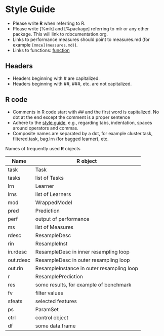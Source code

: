 # Style Guide

* Please write **R** when referring to R.
* Please write [%mlr] and [%package] referring to mlr or any other package. This will link to 
  rdocumentation.org.
* Links to performance measures should point to measures.md (for example `[mmce](measures.md)`).
* Links to functions: [function](&package::function)

## Headers

* Headers beginning with # are capitalized.
* Headers beginning with ##, ###, etc. are not capitalized.

## R code

* Comments in R code start with ## and the first word is capitalized. 
  No dot at the end except the comment is a proper sentence
* Adhere to the [style guide](https://github.com/tudo-r/PackagesInfo/wiki/R-Style-Guide),
  e.g., regarding tabs, indentation, spaces around operators and commas.
* Composite names are separated by a dot, for example cluster.task, filtered.task,
  bag.lrn (for bagged learner), etc.

Names of frequently used **R** objects

| Name | **R** object |
| ---- | ------------ |
| task | Task |
| tasks | list of Tasks |
| lrn | Learner |
| lrns | list of Learners |
| mod | WrappedModel |
| pred | Prediction |
| perf | output of performance |
| ms | list of Measures |
| rdesc | ResampleDesc |
| rin | ResampleInst |
| in.rdesc | ResampleDesc in inner resampling loop |
| out.rdesc | ResampleDesc in outer resampling loop |
| out.rin | ResampleInstance in outer resampling loop |
| r | ResamplePrediction |
| res | some results, for example of benchmark |
| fv | filter values |
| sfeats | selected features |
| ps | ParamSet |
| ctrl | control object |
| df | some data.frame |

